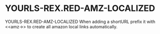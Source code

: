 # YOURLS-REX.RED-AMZ-LOCALIZED
YOURLS-REX.RED-AMZ-LOCALIZED When adding a shortURL prefix it with &lt;&lt;amz->> to create all amazon local links automatically.
